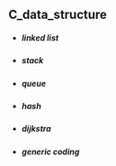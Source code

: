 ## C_data_structure
- <h5 align="left"> linked list </h3>
- <h5 align="left"> stack </h3>
- <h5 align="left"> queue </h3>
- <h5 align="left"> hash </h3>
- <h5 align="left"> dijkstra </h3>
- <h5 align="left"> generic coding </h3>
